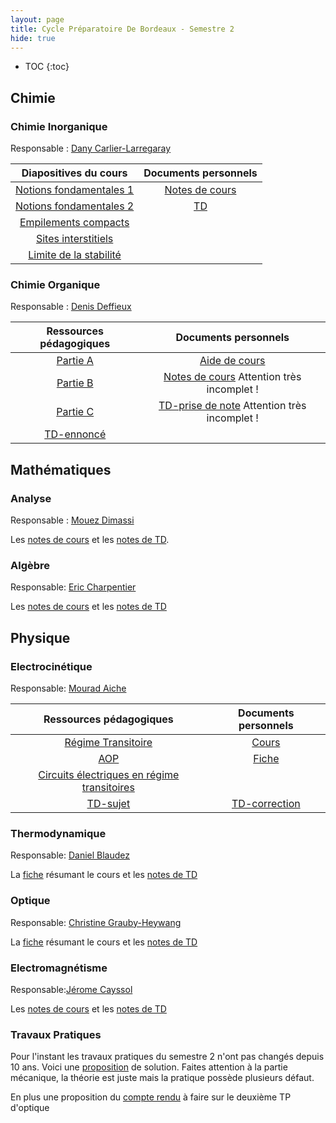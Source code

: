```yaml
---
layout: page
title: Cycle Préparatoire De Bordeaux - Semestre 2
hide: true
---
```


- TOC
{:toc}

## Chimie
### Chimie Inorganique
Responsable : [Dany Carlier-Larregaray](https://www.icmcb-bordeaux.cnrs.fr/carlier-larregaray-dany/)

| Diapositives du cours     | Documents personnels |
| :---:                     | :---:                |
| [Notions fondamentales 1] | [Notes de cours]     |
| [Notions fondamentales 2] | [TD]                 |
| [Empilements compacts]    |                      |
| [Sites interstitiels]      |                      |
| [Limite de la stabilité] |                      |

[Notions fondamentales 1]:/assets/cpbx/semestre_2/chimie/inorga/diapo/1.pdf
[Notions fondamentales 2]:/assets/cpbx/semestre_2/chimie/inorga/diapo/2.pdf
[Empilements compacts]:/assets/cpbx/semestre_2/chimie/inorga/diapo/3.pdf
[Sites interstitiels]:/assets/cpbx/semestre_2/chimie/inorga/diapo/4.pdf
[Limite de la stabilité]:/assets/cpbx/semestre_2/chimie/inorga/diapo/5.pdf
[Notes de cours]:/assets/cpbx/semestre_2/chimie/inorga/cours.pdf
[TD]:/assets/cpbx/semestre_2/chimie/inorga/diapo/td.pdf

### Chimie Organique
Responsable : [Denis
Deffieux](http://www.sasn.u-bordeaux1.fr/annuaire/deffieux.html)

| Ressources pédagogiques | Documents personnels                          |
| :---:                   | :---:                                         |
| [Partie A]              | [Aide de cours]                               |
| [Partie B]              | [Notes de cours] Attention très incomplet !   |
| [Partie C]              | [TD-prise de note] Attention très incomplet ! |
| [TD-ennoncé]            |                                               |
    

[Partie A]:/assets/cpbx/semestre_2/chimie/orga/1.pdf
[Partie B]:/assets/cpbx/semestre_2/chimie/orga/2.pdf
[Partie C]:/assets/cpbx/semestre_2/chimie/orga/3.pdf
[TD-ennoncé]:/assets/cpbx/semestre_2/chimie/orga/td-enonce.pdf
[TD-prise de note]:/assets/cpbx/semestre_2/chimie/orga/td.pdf
[Aide de cours]:/assets/cpbx/semestre_2/chimie/orga/aide.pdf
[Notes de cours]:/assets/cpbx/semestre_2/chimie/orga/cours.pdf

## Mathématiques

### Analyse
Responsable : [Mouez Dimassi](https://www.math.u-bordeaux.fr/~mdimassi/)

Les [notes de cours](/assets/cpbx/semestre_2/maths/ncours.pdf) et les [notes de TD](/assets/cpbx/semestre_2/maths/ntd.pdf).


### Algèbre
Responsable: [Eric Charpentier](https://www.math.u-bordeaux.fr/~echarpen/)

Les [notes de cours](/assets/cpbx/semestre_2/maths/gcours.pdf) et les [notes de TD](/assets/cpbx/semestre_2/maths/gtd.pdf)

## Physique

### Electrocinétique
Responsable: [Mourad Aiche]()

| Ressources pédagogiques                       | Documents personnels |
| :---:                                         | :---:                |
| [Régime Transitoire]                          | [Cours]              |
| [AOP]                                         | [Fiche]              |
| [Circuits électriques en régime transitoires] |                      |
| [TD-sujet]                                    | [TD-correction]      |

[Régime Transitoire]:/assets/cpbx/semestre_2/physique/elec/1.pdf
[AOP]:/assets/cpbx/semestre_2/physique/elec/2.pdf
[Circuits électriques en régime transitoires]:/assets/cpbx/semestre_2/physique/elec/3.pdf
[Cours]:/assets/cpbx/semestre_2/physique/elec/cours.pdf
[Fiche]:/assets/cpbx/semestre_2/physique/elec/fiche.pdf
[TD-sujet]:/assets/cpbx/semestre_2/physique/elec/td-sujet.pdf
[TD-correction]:/assets/cpbx/semestre_2/physique/elec/td.pdf
### Thermodynamique
Responsable: [Daniel Blaudez]()

La [fiche](/assets/cpbx/semestre_2/physique/Fiche-Thermodynamique.pdf) résumant le cours et les [notes de TD](/assets/cpbx/semestre_2/physique/TD-Thermodynamique.pdf)

### Optique
Responsable: [Christine Grauby-Heywang](https://www.loma.cnrs.fr/christine-grauby-heywang/)

La [fiche](/assets/cpbx/semestre_2/physique/Fiche-optique.pdf) résumant le cours et les [notes de TD](/assets/cpbx/semestre_2/physique/TD-Optique.pdf)

### Electromagnétisme
Responsable:[Jérome Cayssol](https://www.loma.cnrs.fr/jerome-cayssol/) 

Les [notes de cours](/assets/cpbx/semestre_2/physique/Cours-Electromagnétisme.pdf) et les [notes de TD](/assets/cpbx/semestre_2/physique/TD-Electromagnétisme.pdf) 

### Travaux Pratiques
Pour l'instant les travaux pratiques du semestre 2 n'ont pas changés depuis 10
ans. Voici une [proposition](/assets/cpbx/semestre_2/physique/TP.pdf) de solution. Faites attention à la partie
mécanique, la théorie est juste mais la pratique possède plusieurs défaut. 

En plus une proposition du [compte rendu](/assets/cpbx/semestre_2/physique/optique.pdf) à faire sur le deuxième TP d'optique
